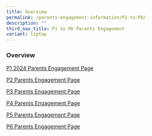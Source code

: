 ```yaml
---
title: Overview
permalink: /parents-engagement-information/P1-to-P6/
description: ""
third_nav_title: P1 to P6 Parents Engagement
variant: tiptap
---
```

<h3>Overview</h3>
<p><a href="/parents-engagement-information/p1-to-p6-parents-engagement/permalink/p1parents2024" rel="noopener noreferrer nofollow" target="_blank">P1 2024 Parents Engagement Page</a>
</p>
<p><a href="/parents-engagement-information/P2" rel="noopener noreferrer nofollow" target="_blank">P2 Parents Engagement Page</a>
</p>
<p><a href="/parents-engagement-information/P3" rel="noopener noreferrer nofollow" target="_blank">P3 Parents Engagement Page</a>
</p>
<p><a href="/parents-engagement-information/P4" rel="noopener noreferrer nofollow" target="_blank">P4 Parents Engagement Page</a>
</p>
<p><a href="/parents-engagement-information/P5" rel="noopener noreferrer nofollow" target="_blank">P5 Parents Engagement Page</a>
</p>
<p><a href="/parents-engagement-information/P6" rel="noopener noreferrer nofollow" target="_blank">P6 Parents Engagement Page</a>
</p>